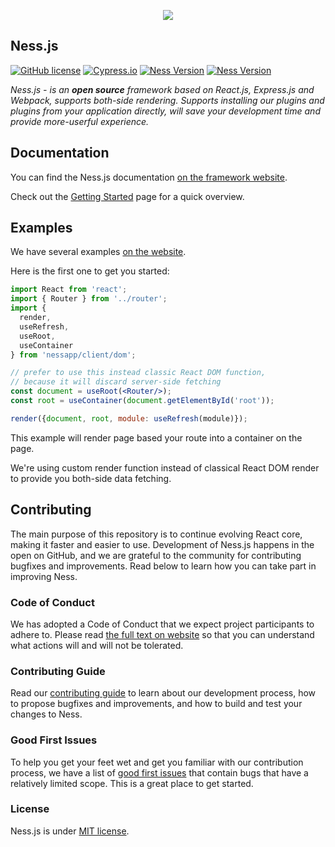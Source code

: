 <p align="center">
  <picture>
    <source media="(prefers-color-scheme: dark)" srcset="https://user-images.githubusercontent.com/106757584/188333735-fe92e2d8-faea-4405-8fab-b77cd32781ac.svg">
    <img src="https://user-images.githubusercontent.com/106757584/188333666-5ee6f31f-0672-411e-b59e-db6c518e0e70.svg">
  </picture>
</p>

## Ness.js  
[![GitHub license](https://img.shields.io/badge/license-MIT-blue.svg)](https://github.com/leroywagner/Ness.js/license)
[![Cypress.io](https://img.shields.io/badge/tested%20with-Cypress-04C38E.svg)](https://www.cypress.io/)
[![Ness Version](https://img.shields.io/badge/v4.5.76-Ness.js-blue)]()
[![Ness Version](https://img.shields.io/badge/Contribute%20with-Gitpod-908a85?logo=gitpod)]()

*Ness.js - is an **open source** framework based on React.js, Express.js and Webpack, supports both-side rendering. Supports installing our plugins and plugins from your application directly, will save your development time and provide more-userful experience.*

## Documentation

You can find the Ness.js documentation [on the framework website](https://nessapp.vercel.com/).  

Check out the [Getting Started](https://nessapp.vercel.app/docs/getting-started/create-new-app) page for a quick overview.

## Examples

We have several examples [on the website](https://nessapp.vercel.app/). 

Here is the first one to get you started:

```jsx
import React from 'react';
import { Router } from '../router';
import { 
  render, 
  useRefresh, 
  useRoot, 
  useContainer 
} from 'nessapp/client/dom';

// prefer to use this instead classic React DOM function,
// because it will discard server-side fetching
const document = useRoot(<Router/>);
const root = useContainer(document.getElementById('root'));

render({document, root, module: useRefresh(module)});
```

This example will render page based your route into a container on the page.

We're using custom render function instead of classical React DOM render to provide you both-side data fetching.

## Contributing

The main purpose of this repository is to continue evolving React core, making it faster and easier to use. Development of Ness.js happens in the open on GitHub, and we are grateful to the community for contributing bugfixes and improvements. Read below to learn how you can take part in improving Ness.

### Code of Conduct

We has adopted a Code of Conduct that we expect project participants to adhere to. Please read [the full text on website](https://nessapp.vercel.app/code-of-conduct) so that you can understand what actions will and will not be tolerated.

### Contributing Guide

Read our [contributing guide](https://nessapp.vercel.app/docs/how-to-contribute) to learn about our development process, how to propose bugfixes and improvements, and how to build and test your changes to Ness.

### Good First Issues

To help you get your feet wet and get you familiar with our contribution process, we have a list of [good first issues](https://github.com/leroywagner/Ness.js/issues/new) that contain bugs that have a relatively limited scope. This is a great place to get started.

### License

Ness.js is under [MIT license](./license).
